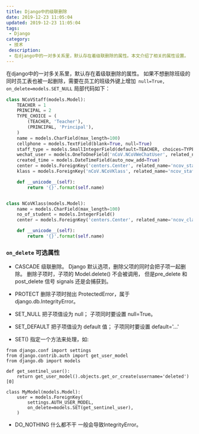 ```yaml
---
title: Django中的级联删除
date: 2019-12-23 11:05:04
updated: 2019-12-23 11:05:04
tags:
 - Django
category:
 - 技术
 description:
 - 在django中的一对多关系里，默认存在着级联删除的属性。本文介绍了相关的属性设置。
---
```

在django中的一对多关系里，默认存在着级联删除的属性。
如果不想删除班级的同时员工表也被一起删除，需要在员工的班级外键上增加``` null=True, on_delete=models.SET_NULL```
局部代码如下：
``` python .models.py
class NCoVStaff(models.Model):
    TEACHER = 1
    PRINCIPAL = 2
    TYPE_CHOICE = (
        (TEACHER, 'Teacher'),
        (PRINCIPAL, 'Principal'),
    )
    name = models.CharField(max_length=100)
    cellphone = models.TextField(blank=True, null=True)
    staff_type = models.SmallIntegerField(default=TEACHER, choices=TYPE_CHOICE)
    wechat_user = models.OneToOneField('nCoV.NCoVWeChatUser', related_name='ncov_staff')
    created_time = models.DateTimeField(auto_now_add=True)
    center = models.ForeignKey('centers.Center', related_name='ncov_staff_center')
    klass = models.ForeignKey('nCoV.NCoVKlass', related_name='ncov_staff_klass', null=True, blank=True, on_delete=models.SET_NULL)

    def __unicode__(self):
        return '{}'.format(self.name)


class NCoVKlass(models.Model):
    name = models.CharField(max_length=100)
    no_of_student = models.IntegerField()
    center = models.ForeignKey('centers.Center', related_name='ncov_classes')

    def __unicode__(self):
        return '{}'.format(self.name)
```

### ```on_delete``` 可选属性
- CASCADE 
级联删除。 Django 默认选项，删除父项的同时会把子项一起删除。
删除子项时，子项的 Model.delete() 不会被调用， 但是pre_delete 和 post_delete 信号 signals 还是会捕获到。

- PROTECT
删除子项时抛出 ProtectedError，属于 django.db.IntegrityError。

- SET_NULL
把子项值设为 null； 子项同时要设置 null=True。

- SET_DEFAULT
把子项值设为 default 值； 子项同时要设置 default='...'

- SET()
指定一个方法来处理，如:
```
from django.conf import settings
from django.contrib.auth import get_user_model
from django.db import models

def get_sentinel_user():
    return get_user_model().objects.get_or_create(username='deleted')[0]

class MyModel(models.Model):
    user = models.ForeignKey(
        settings.AUTH_USER_MODEL,
        on_delete=models.SET(get_sentinel_user),
    )
```
- DO_NOTHING
 什么都不干 一般会导致IntegrityError。
